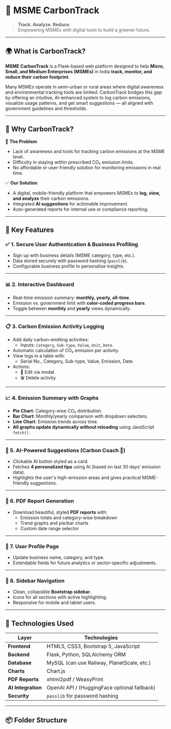 # 🌱 MSME CarbonTrack

> **Track. Analyze. Reduce.**  
> Empowering MSMEs with digital tools to build a greener future.

---

## 🌍 What is CarbonTrack?

**MSME CarbonTrack** is a Flask-based web platform designed to help **Micro, Small, and Medium Enterprises (MSMEs)** in India **track, monitor, and reduce their carbon footprint**.

Many MSMEs operate in semi-urban or rural areas where digital awareness and environmental tracking tools are limited. CarbonTrack bridges this gap by offering an intuitive, AI-enhanced system to log carbon emissions, visualize usage patterns, and get smart suggestions — all aligned with government guidelines and thresholds.

---

## 🚨 Why CarbonTrack?

🔻 **The Problem**
- Lack of awareness and tools for tracking carbon emissions at the MSME level.
- Difficulty in staying within prescribed CO₂ emission limits.
- No affordable or user-friendly solution for monitoring emissions in real time.

✅ **Our Solution**
- A digital, mobile-friendly platform that empowers MSMEs to **log, view, and analyze** their carbon emissions.
- Integrated **AI suggestions** for actionable improvement.
- Auto-generated reports for internal use or compliance reporting.

---

## 🚀 Key Features

### ✅ 1. **Secure User Authentication & Business Profiling**
- Sign up with business details (MSME category, type, etc.).
- Data stored securely with password hashing (`passlib`).
- Configurable business profile to personalize insights.

---

### 📊 2. **Interactive Dashboard**
- Real-time emission summary: **monthly, yearly, all-time**.
- Emission vs. government limit with **color-coded progress bars**.
- Toggle between **monthly** and **yearly** views dynamically.

---

### 📋 3. **Carbon Emission Activity Logging**
- Add daily carbon-emitting activities:
  - Inputs: `Category`, `Sub-type`, `Value`, `Unit`, `Date`.
- Automatic calculation of CO₂ emission per activity.
- View logs in a table with:
  - Serial No., Category, Sub-type, Value, Emission, Date.
- Actions:
  - 📝 Edit via modal
  - 🗑️ Delete activity

---

### 📈 4. **Emission Summary with Graphs**
- **Pie Chart**: Category-wise CO₂ distribution.
- **Bar Chart**: Monthly/yearly comparison with dropdown selectors.
- **Line Chart**: Emission trends across time.
- **All graphs update dynamically without reloading** using JavaScript `fetch()`.

---

### 🤖 5. **AI-Powered Suggestions (Carbon Coach 🌱)**
- Clickable AI button styled as a card.
- Fetches **4 personalized tips** using AI (based on last 30 days’ emission data).
- Highlights the user's high-emission areas and gives practical MSME-friendly suggestions.

---

### 📄 6. **PDF Report Generation**
- Download beautiful, styled **PDF reports** with:
  - Emission totals and category-wise breakdown
  - Trend graphs and pie/bar charts
  - Custom date range selector

---

### 👤 7. **User Profile Page**
- Update business name, category, and type.
- Extendable fields for future analytics or sector-specific adjustments.

---

### 🧭 8. **Sidebar Navigation**
- Clean, collapsible **Bootstrap sidebar**.
- Icons for all sections with active highlighting.
- Responsive for mobile and tablet users.

---

## 🔧 Technologies Used

| Layer         | Technologies                                |
|---------------|---------------------------------------------|
| **Frontend**  | HTML5, CSS3, Bootstrap 5, JavaScript        |
| **Backend**   | Flask, Python, SQLAlchemy ORM               |
| **Database**  | MySQL (can use Railway, PlanetScale, etc.)  |
| **Charts**    | Chart.js                                    |
| **PDF Reports**| xhtml2pdf / WeasyPrint                     |
| **AI Integration** | OpenAI API / (HuggingFace optional fallback) |
| **Security**  | `passlib` for password hashing              |

---

## 📦 Folder Structure

